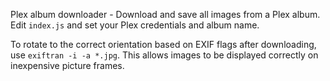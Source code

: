 Plex album downloader - Download and save all images from a Plex album.  Edit `index.js` and set your Plex credentials and album
name.  

To rotate to the correct orientation based on EXIF flags after
downloading, use `exiftran -i -a *.jpg`.  This allows images to be
displayed correctly on inexpensive picture frames.
